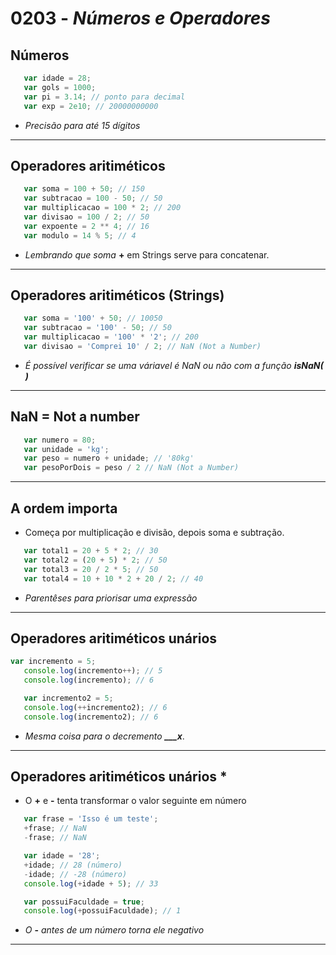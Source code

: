 # 0203 - *Números e Operadores*

## Números

~~~javascript
   var idade = 28;
   var gols = 1000;
   var pi = 3.14; // ponto para decimal
   var exp = 2e10; // 20000000000
~~~

* *Precisão para até 15 dígitos*

___

## Operadores aritiméticos

~~~javascript
   var soma = 100 + 50; // 150
   var subtracao = 100 - 50; // 50
   var multiplicacao = 100 * 2; // 200
   var divisao = 100 / 2; // 50
   var expoente = 2 ** 4; // 16
   var modulo = 14 % 5; // 4
~~~

* *Lembrando que soma* **+** em Strings serve para concatenar.

___

## Operadores aritiméticos (Strings)

~~~javascript
   var soma = '100' + 50; // 10050
   var subtracao = '100' - 50; // 50
   var multiplicacao = '100' * '2'; // 200
   var divisao = 'Comprei 10' / 2; // NaN (Not a Number)
~~~

* *É possível verificar se uma váriavel é NaN ou não com a função* ***isNaN( )***

___

## NaN = Not a number

~~~javascript
   var numero = 80;
   var unidade = 'kg';
   var peso = numero + unidade; // '80kg'
   var pesoPorDois = peso / 2 // NaN (Not a Number)
~~~

___

## A ordem importa

* Começa por multiplicação e divisão, depois soma e subtração.

~~~javascript
   var total1 = 20 + 5 * 2; // 30
   var total2 = (20 + 5) * 2; // 50
   var total3 = 20 / 2 * 5; // 50
   var total4 = 10 + 10 * 2 + 20 / 2; // 40
~~~

* *Parentêses para priorisar uma expressão*

___

## Operadores aritiméticos unários

~~~javascript
var incremento = 5;
   console.log(incremento++); // 5
   console.log(incremento); // 6

   var incremento2 = 5;
   console.log(++incremento2); // 6
   console.log(incremento2); // 6
~~~

* *Mesma coisa para o decremento* ***___x***.

___

## Operadores aritiméticos unários *

* O **+** e **-** tenta transformar o valor seguinte em número

~~~javascript
   var frase = 'Isso é um teste';
   +frase; // NaN
   -frase; // NaN

   var idade = '28';
   +idade; // 28 (número)
   -idade; // -28 (número)
   console.log(+idade + 5); // 33 

   var possuiFaculdade = true;
   console.log(+possuiFaculdade); // 1
~~~

* *O* **-** *antes de um número torna ele negativo*

___
